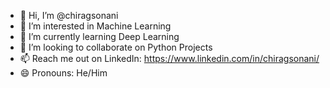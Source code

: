 - 👋 Hi, I’m @chiragsonani
- 👀 I’m interested in Machine Learning
- 🌱 I’m currently learning Deep Learning
- 💞️ I’m looking to collaborate on Python Projects
- 📫 Reach me out on LinkedIn: https://www.linkedin.com/in/chiragsonani/
- 😄 Pronouns: He/Him

<!---
chiragsonani/chiragsonani is a ✨ special ✨ repository because its `README.md` (this file) appears on your GitHub profile.
You can click the Preview link to take a look at your changes.
--->
